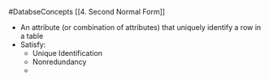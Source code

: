 #DatabseConcepts [[4. Second Normal Form]]
- An attribute (or combination of attributes) that uniquely identify a row in a table
- Satisfy:
	- Unique Identification
	- Nonredundancy
	- 